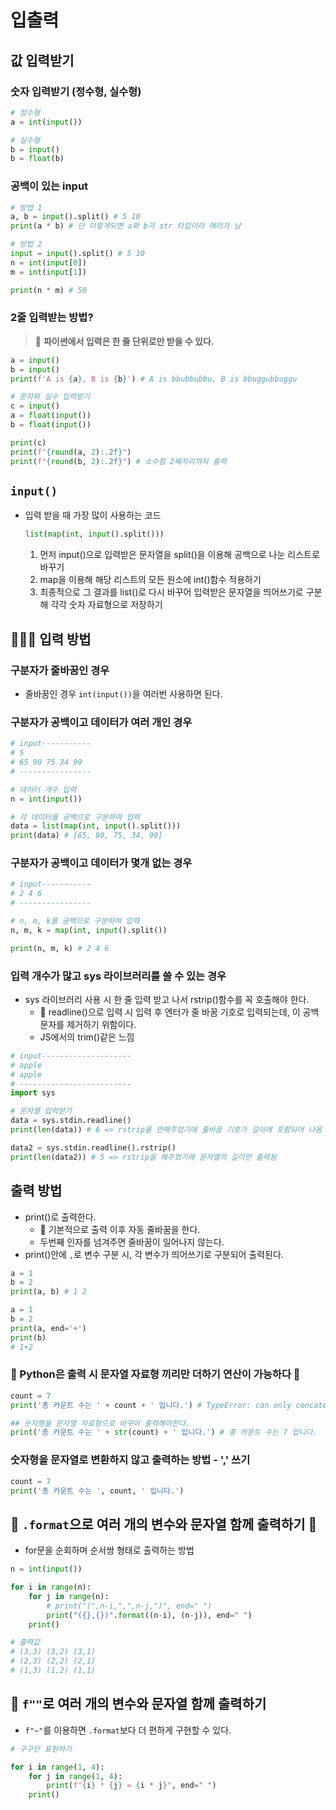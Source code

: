 # 입출력

## 값 입력받기

### 숫자 입력받기 (정수형, 실수형)

```py
# 정수형
a = int(input())

# 실수형
b = input()
b = float(b)
```

### 공백이 있는 input

```py
# 방법 1
a, b = input().split() # 5 10
print(a * b) # 단 이렇게되면 a와 b가 str 타입이라 에러가 남

# 방법 2
input = input().split() # 5 10
n = int(input[0])
m = int(input[1])

print(n * m) # 50
```

### 2줄 입력받는 방법?

> 🚨 **파이썬에서 입력은 한 줄 단위로만 받을 수 있다.**

```py
a = input()
b = input()
print(f'A is {a}, B is {b}') # A is bbubbubbu, B is bbuggubbuggu

# 문자와 실수 입력받기
c = input()
a = float(input())
b = float(input())

print(c)
print(f"{round(a, 2):.2f}")
print(f"{round(b, 2):.2f}") # 소수점 2째자리까지 출력
```

## `input()`

- 입력 받을 때 가장 많이 사용하는 코드
  ```py
  list(map(int, input().split()))
  ```
  1. 먼저 input()으로 입력받은 문자열을 split()을 이용해 공백으로 나눈 리스트로 바꾸기
  2. map을 이용해 해당 리스트의 모든 원소에 int()함수 적용하기
  3. 최종적으로 그 결과를 list()로 다시 바꾸어 입력받은 문자열을 띄어쓰기로 구분해 각각 숫자 자료형으로 저장하기

## 🚨🚨🚨 입력 방법

### 구분자가 줄바꿈인 경우

- 줄바꿈인 경우 `int(input())`을 여러번 사용하면 된다.

### 구분자가 공백이고 데이터가 여러 개인 경우

```py
# input-----------
# 5
# 65 90 75 34 99
# ----------------

# 데이터 개수 입력
n = int(input())

# 각 데이터를 공백으로 구분하여 입력
data = list(map(int, input().split()))
print(data) # [65, 90, 75, 34, 99]
```

### 구분자가 공백이고 데이터가 몇개 없는 경우

```py
# input-----------
# 2 4 6
# ----------------

# n, m, k를 공백으로 구분하여 입력
n, m, k = map(int, input().split())

print(n, m, k) # 2 4 6
```

### 입력 개수가 많고 sys 라이브러리를 쓸 수 있는 경우

- sys 라이브러리 사용 시 한 줄 입력 받고 나서 rstrip()함수를 꼭 호출해야 한다.
  - 🚨 readline()으로 입력 시 입력 후 엔터가 줄 바꿈 기호로 입력되는데, 이 공백 문자를 제거하기 위함이다.
  - JS에서의 trim()같은 느낌

```py
# input--------------------
# apple
# apple
# -------------------------
import sys

# 문자열 입력받기
data = sys.stdin.readline()
print(len(data)) # 6 => rstrip을 안해주었기에 줄바꿈 기호가 길이에 포함되어 나옴

data2 = sys.stdin.readline().rstrip()
print(len(data2)) # 5 => rstrip을 해주었기에 문자열의 길이만 출력됨

```

## 출력 방법

- print()로 출력한다.
  - 🚨 기본적으로 출력 이후 자동 줄바꿈을 한다.
  - 두번째 인자를 넘겨주면 줄바꿈이 일어나지 않는다.
- print()안에 `,`로 변수 구분 시, 각 변수가 띄어쓰기로 구분되어 출력된다.

```py
a = 1
b = 2
print(a, b) # 1 2

a = 1
b = 2
print(a, end='+')
print(b)
# 1+2
```

### 🚨 Python은 출력 시 문자열 자료형 끼리만 더하기 연산이 가능하다 🚨

```py
count = 7
print('총 카운트 수는 ' + count + ' 입니다.') # TypeError: can only concatenate str (not "int") to str

## 숫자형을 문자열 자료형으로 바꾸어 출력해야한다.
print('총 카운트 수는 ' + str(count) + ' 입니다.') # 총 카운트 수는 7 입니다.
```

### 숫자형을 문자열로 변환하지 않고 출력하는 방법 - ',' 쓰기

```py
count = 7
print('총 카운트 수는 ', count, ' 입니다.')
```

## 🚨 `.format`으로 여러 개의 변수와 문자열 함께 출력하기 🚨

- for문을 순회하며 순서쌍 형태로 출력하는 방법

```py
n = int(input())

for i in range(n):
    for j in range(n):
        # print("(",n-i,",",n-j,")", end=" ")
        print("({},{})".format((n-i), (n-j)), end=" ")
    print()

# 출력값
# (3,3) (3,2) (3,1)
# (2,3) (2,2) (2,1)
# (1,3) (1,2) (1,1)
```

## 🚨 `f""`로 여러 개의 변수와 문자열 함께 출력하기

- `f"~"`를 이용하면 `.format`보다 더 편하게 구현할 수 있다.

```py
# 구구단 표현하기

for i in range(1, 4):
    for j in range(1, 4):
        print(f"{i} * {j} = {i * j}", end=" ")
    print()
```
